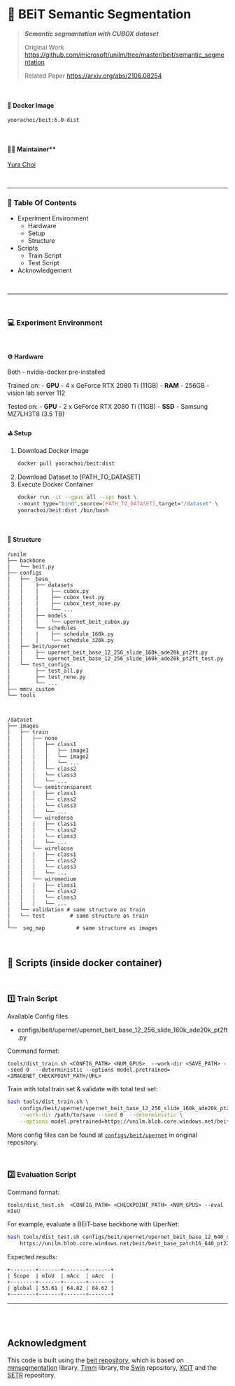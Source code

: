 # 🧩 BEiT Semantic Segmentation
> ***Semantic segmantation with CUBOX dataset***
>
>
> Original Work 
> https://github.com/microsoft/unilm/tree/master/beit/semantic_segmentation
>
> Related Paper
> https://arxiv.org/abs/2106.08254


<br/>

#### **🐋 Docker Image**  
```yoorachoi/beit:6.0-dist```

<br/>

#### 🙋‍♀️ Maintainer**  
[Yura Choi](https://github.com/Yuuraa)

<br/>

---
### 📌 **Table Of Contents**

- Experiment Environment
    - Hardware
    - Setup
    - Structure
- Scripts
    - Train Script
    - Test Script
- Acknowledgement

<br/>

---
<br/>

### 💻 **Experiment Environment**
<br/>


#### **⚙️ Hardware**
Both
    - nvidia-docker pre-installed 

Trained on:
    - **GPU** - 4 x GeForce RTX 2080 Ti (11GB)
    - **RAM** - 256GB
    - vision lab server 112

Tested on:
    - **GPU** - 2 x GeForce RTX 2080 Ti (11GB)
    - **SSD** - Samsung MZ7LH3T8 (3.5 TB)


#### **⛳ Setup**
1. Download Docker Image 
    ```bash
    docker pull yoorachoi/beit:dist
    ```
2. Download Dataset to \[PATH_TO_DATASET]
3. Execute Docker Container
    ```bash
    docker run -it --gpus all --ipc host \
    --mount type="bind",source=[PATH_TO_DATASET],target="/dataset" \
    yoorachoi/beit:dist /bin/bash
    ```
<br/>

####  **📁  Structure**
```
/unilm
├── backbone
|   └── beit.py
├── configs
|   ├── _base_
|   |    ├── datasets
|   |    |    ├── cubox.py
|   |    |    ├── cubox_test.py
|   |    |    ├── cubox_test_none.py
|   |    |    └── ...
|   |    ├── models
|   |    |    └── upernet_beit_cubox.py
|   |    └── schedules
|   |    |    ├── schedule_160k.py
|   |    |    └── schedule_320k.py
|   ├── beit/upernet
|   |    ├── upernet_beit_base_12_256_slide_160k_ade20k_pt2ft.py
|   |    └── upernet_beit_base_12_256_slide_160k_ade20k_pt2ft_test.py
|   └── test_configs
|        ├── test_all.py
|        ├── test_none.py
|        └── ...
├── mmcv_custom 
└── tools



/dataset
├── images
|   ├── train
|   |   ├── none
|   |   |   ├── class1
|   |   |   |   ├── image1
|   |   |   |   └── image2
|   |   |   |   └── ...
|   |   |   └── class2
|   |   |   └── class3
|   |   |   └── ...
|   |   └── semitransparent
|   |   |   ├── class1
|   |   |   └── class2
|   |   |   └── class3
|   |   |   └── ...
|   |   └── wiredense
|   |   |   ├── class1
|   |   |   └── class2
|   |   |   └── class3
|   |   |   └── ...
|   |   └── wireloose
|   |   |   ├── class1
|   |   |   └── class2
|   |   |   └── class3
|   |   |   └── ...
|   |   └── wiremedium
|   |   |   ├── class1
|   |   |   └── class2
|   |   |   └── class3
|   |   |   └── ...
|   └── validation # same structure as train
|   └── test        # same structure as train
|
└──  seg_map          # same structure as images

```



<br/>

## 📜 Scripts (inside docker container)
<br/>

### 1️⃣ Train Script
Available Config files
- configs/beit/upernet/upernet_beit_base_12_256_slide_160k_ade20k_pt2ft.py


Command format:
```
tools/dist_train.sh <CONFIG_PATH> <NUM_GPUS>  --work-dir <SAVE_PATH> --seed 0  --deterministic --options model.pretrained=<IMAGENET_CHECKPOINT_PATH/URL>
```

Train with total train set & validate with total test set:
```bash
bash tools/dist_train.sh \
    configs/beit/upernet/upernet_beit_base_12_256_slide_160k_ade20k_pt2ft.py 4 \
    --work-dir /path/to/save --seed 0  --deterministic \
    --options model.pretrained=https://unilm.blob.core.windows.net/beit/beit_base_patch16_224_pt22k_ft22k.pth
```

More config files can be found at [`configs/beit/upernet`](configs/beit/upernet) in original repository.

<br/>

### 2️⃣ Evaluation Script

Command format:
```
tools/dist_test.sh  <CONFIG_PATH> <CHECKPOINT_PATH> <NUM_GPUS> --eval mIoU
```

For example, evaluate a BEiT-base backbone with UperNet:
```bash
bash tools/dist_test.sh configs/beit/upernet/upernet_beit_base_12_640_slide_160k_ade20k_pt2ft.py \ 
    https://unilm.blob.core.windows.net/beit/beit_base_patch16_640_pt22k_ft22ktoade20k.pth  4 --eval mIoU
```

Expected results:
```
+--------+-------+-------+-------+
| Scope  | mIoU  | mAcc  | aAcc  |
+--------+-------+-------+-------+
| global | 53.61 | 64.82 | 84.62 |
+--------+-------+-------+-------+
```


---
<br/>
<br/>

## Acknowledgment 

This code is built using the [beit repository](https://github.com/microsoft/unilm/tree/master/beit/semantic_segmentation), which is based on  [mmsegmentation](https://github.com/open-mmlab/mmsegmentation) library, [Timm](https://github.com/rwightman/pytorch-image-models) library, the [Swin](https://github.com/microsoft/Swin-Transformer) repository, [XCiT](https://github.com/facebookresearch/xcit) and the [SETR](https://github.com/fudan-zvg/SETR) repository.
